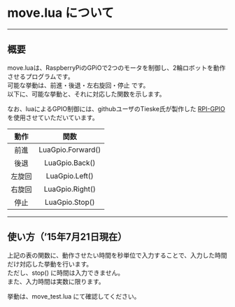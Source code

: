 # move.lua について
---
## 概要

move.luaは、RaspberryPiのGPiOで2つのモータを制御し、2輪ロボットを動作させるプログラムです。  
可能な挙動は、前進・後退・左右旋回・停止 です。  
以下に、可能な挙動と、それに対応した関数を示します。  

なお、luaによるGPIO制御には、githubユーザのTieske氏が製作した [RPI-GPIO](https://github.com/Tie/rpi-gpio) を使用させていただいています。

|動作|関数|
|:-:|:-:|
|前進|LuaGpio.Forward()|
|後退|LuaGpio.Back()|
|左旋回|LuaGpio.Left()|
|右旋回|LuaGpio.Right()|
|停止|LuaGpio.Stop()|
---
## 使い方（’15年7月21日現在）

上記の表の関数に、動作させたい時間を秒単位で入力することで、入力した時間だけ対応した挙動を行います。  
ただし、stop() に時間は入力できません。  
また、入力時間は実数に限ります。  

挙動は、move_test.lua にて確認してください。